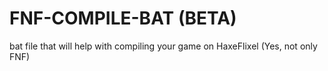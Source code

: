 # FNF-COMPILE-BAT (BETA)
 bat file that will help with compiling your game on HaxeFlixel (Yes, not only FNF)
